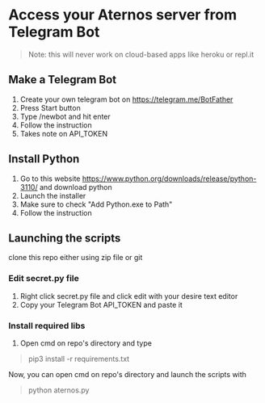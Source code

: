 # Access your Aternos server from Telegram Bot
> Note: this will never work on cloud-based apps like heroku or repl.it

## Make a Telegram Bot
1. Create your own telegram bot on https://telegram.me/BotFather
2. Press Start button
3. Type /newbot and hit enter
4. Follow the instruction
5. Takes note on API_TOKEN

## Install Python
1. Go to this website https://www.python.org/downloads/release/python-3110/ and download python
2. Launch the installer
3. Make sure to check "Add Python.exe to Path"
4. Follow the instruction

## Launching the scripts
clone this repo either using zip file or git

### Edit secret.py file
1. Right click secret.py file and click edit with your desire text editor
2. Copy your Telegram Bot API_TOKEN and paste it

### Install required libs
1. Open cmd on repo's directory and type
> pip3 install -r requirements.txt

Now, you can open cmd on repo's directory and launch the scripts with
> python aternos.py
